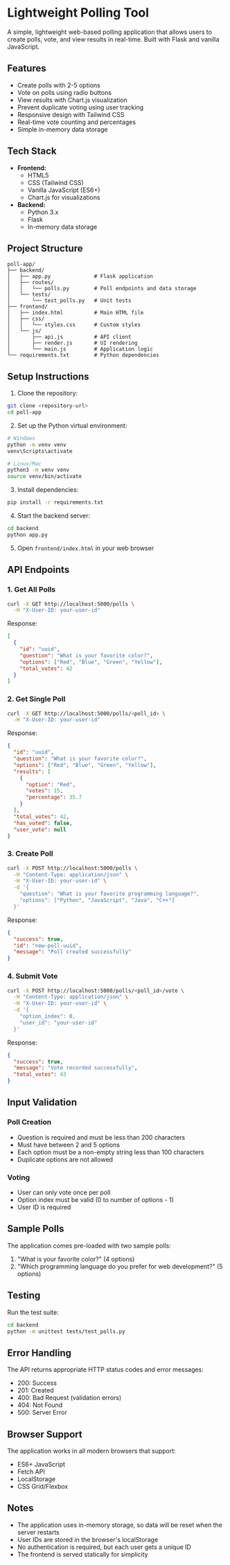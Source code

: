 # Lightweight Polling Tool

A simple, lightweight web-based polling application that allows users to create polls, vote, and view results in real-time. Built with Flask and vanilla JavaScript.

## Features

- Create polls with 2-5 options
- Vote on polls using radio buttons
- View results with Chart.js visualization
- Prevent duplicate voting using user tracking
- Responsive design with Tailwind CSS
- Real-time vote counting and percentages
- Simple in-memory data storage

## Tech Stack

- **Frontend:**
  - HTML5
  - CSS (Tailwind CSS)
  - Vanilla JavaScript (ES6+)
  - Chart.js for visualizations
- **Backend:**
  - Python 3.x
  - Flask
  - In-memory data storage

## Project Structure

```
poll-app/
├── backend/
│   ├── app.py              # Flask application
│   ├── routes/
│   │   └── polls.py        # Poll endpoints and data storage
│   └── tests/
│       └── test_polls.py   # Unit tests
├── frontend/
│   ├── index.html          # Main HTML file
│   ├── css/
│   │   └── styles.css      # Custom styles
│   └── js/
│       ├── api.js          # API client
│       ├── render.js       # UI rendering
│       └── main.js         # Application logic
└── requirements.txt        # Python dependencies
```

## Setup Instructions

1. Clone the repository:
```bash
git clone <repository-url>
cd poll-app
```

2. Set up the Python virtual environment:
```bash
# Windows
python -m venv venv
venv\Scripts\activate

# Linux/Mac
python3 -m venv venv
source venv/bin/activate
```

3. Install dependencies:
```bash
pip install -r requirements.txt
```

4. Start the backend server:
```bash
cd backend
python app.py
```

5. Open `frontend/index.html` in your web browser

## API Endpoints

### 1. Get All Polls
```bash
curl -X GET http://localhost:5000/polls \
  -H "X-User-ID: your-user-id"
```

Response:
```json
[
  {
    "id": "uuid",
    "question": "What is your favorite color?",
    "options": ["Red", "Blue", "Green", "Yellow"],
    "total_votes": 42
  }
]
```

### 2. Get Single Poll
```bash
curl -X GET http://localhost:5000/polls/<poll_id> \
  -H "X-User-ID: your-user-id"
```

Response:
```json
{
  "id": "uuid",
  "question": "What is your favorite color?",
  "options": ["Red", "Blue", "Green", "Yellow"],
  "results": [
    {
      "option": "Red",
      "votes": 15,
      "percentage": 35.7
    }
  ],
  "total_votes": 42,
  "has_voted": false,
  "user_vote": null
}
```

### 3. Create Poll
```bash
curl -X POST http://localhost:5000/polls \
  -H "Content-Type: application/json" \
  -H "X-User-ID: your-user-id" \
  -d '{
    "question": "What is your favorite programming language?",
    "options": ["Python", "JavaScript", "Java", "C++"]
  }'
```

Response:
```json
{
  "success": true,
  "id": "new-poll-uuid",
  "message": "Poll created successfully"
}
```

### 4. Submit Vote
```bash
curl -X POST http://localhost:5000/polls/<poll_id>/vote \
  -H "Content-Type: application/json" \
  -H "X-User-ID: your-user-id" \
  -d '{
    "option_index": 0,
    "user_id": "your-user-id"
  }'
```

Response:
```json
{
  "success": true,
  "message": "Vote recorded successfully",
  "total_votes": 43
}
```

## Input Validation

### Poll Creation
- Question is required and must be less than 200 characters
- Must have between 2 and 5 options
- Each option must be a non-empty string less than 100 characters
- Duplicate options are not allowed

### Voting
- User can only vote once per poll
- Option index must be valid (0 to number of options - 1)
- User ID is required

## Sample Polls

The application comes pre-loaded with two sample polls:
1. "What is your favorite color?" (4 options)
2. "Which programming language do you prefer for web development?" (5 options)

## Testing

Run the test suite:
```bash
cd backend
python -m unittest tests/test_polls.py
```

## Error Handling

The API returns appropriate HTTP status codes and error messages:
- 200: Success
- 201: Created
- 400: Bad Request (validation errors)
- 404: Not Found
- 500: Server Error

## Browser Support

The application works in all modern browsers that support:
- ES6+ JavaScript
- Fetch API
- LocalStorage
- CSS Grid/Flexbox

## Notes

- The application uses in-memory storage, so data will be reset when the server restarts
- User IDs are stored in the browser's localStorage
- No authentication is required, but each user gets a unique ID
- The frontend is served statically for simplicity 